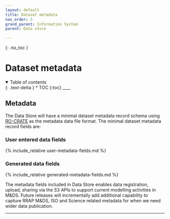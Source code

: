 ```yaml
---
layout: default
title: Dataset metadata
nav_order: 3
grand_parent: Information System
parent: Data store

---
```

{: .no_toc }
# Dataset metadata
<details  open markdown="block">
  <summary>
    Table of contents
  </summary>
{: .text-delta }
* TOC
{:toc}
____
</details>

## Metadata
The Data Store will have a minimal dataset metadata record schema using [RO-CRATE](https://w3id.org/ro/crate) as the metadata data file format. The minimal dataset metadata record fields are:

### User entered data fields
{% include_relative user-metadata-fields.md %}

### Generated data fields
{% include_relative generated-metadata-fields.md %}

The metadata fields included in Data Store enables data registration, upload, sharing via the S3 APIs to support current modelling activities in M&DS. Future releases will incrementally add additional capability to capture RRAP M&DS, ISO and Science related metadata for when we need wider data publication.

___